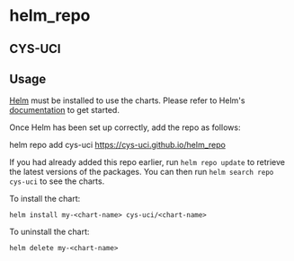 # helm_repo
## CYS-UCI

## Usage

[Helm](https://helm.sh) must be installed to use the charts.  Please refer to
Helm's [documentation](https://helm.sh/docs) to get started.

Once Helm has been set up correctly, add the repo as follows:

  helm repo add cys-uci https://cys-uci.github.io/helm_repo

If you had already added this repo earlier, run `helm repo update` to retrieve
the latest versions of the packages.  You can then run `helm search repo
cys-uci` to see the charts.

To install the <chart-name> chart:

    helm install my-<chart-name> cys-uci/<chart-name>

To uninstall the chart:

    helm delete my-<chart-name>
